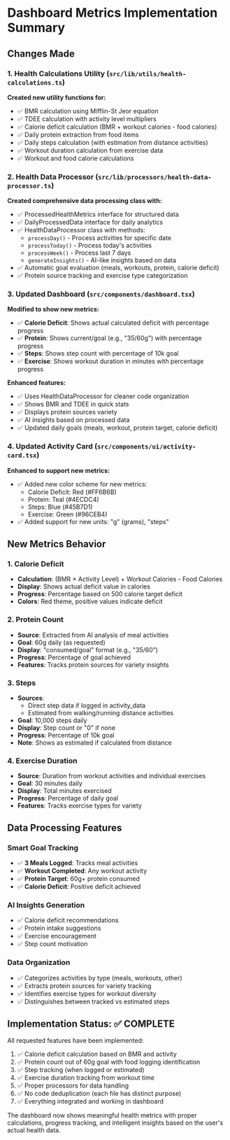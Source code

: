 # Dashboard Metrics Implementation Summary

## Changes Made

### 1. Health Calculations Utility (`src/lib/utils/health-calculations.ts`)
**Created new utility functions for:**
- ✅ BMR calculation using Mifflin-St Jeor equation
- ✅ TDEE calculation with activity level multipliers
- ✅ Calorie deficit calculation (BMR + workout calories - food calories)
- ✅ Daily protein extraction from food items
- ✅ Daily steps calculation (with estimation from distance activities)
- ✅ Workout duration calculation from exercise data
- ✅ Workout and food calorie calculations

### 2. Health Data Processor (`src/lib/processors/health-data-processor.ts`)
**Created comprehensive data processing class with:**
- ✅ ProcessedHealthMetrics interface for structured data
- ✅ DailyProcessedData interface for daily analytics
- ✅ HealthDataProcessor class with methods:
  - `processDay()` - Process activities for specific date
  - `processToday()` - Process today's activities
  - `processWeek()` - Process last 7 days
  - `generateInsights()` - AI-like insights based on data
- ✅ Automatic goal evaluation (meals, workouts, protein, calorie deficit)
- ✅ Protein source tracking and exercise type categorization

### 3. Updated Dashboard (`src/components/dashboard.tsx`)
**Modified to show new metrics:**
- ✅ **Calorie Deficit**: Shows actual calculated deficit with percentage progress
- ✅ **Protein**: Shows current/goal (e.g., "35/60g") with percentage progress
- ✅ **Steps**: Shows step count with percentage of 10k goal
- ✅ **Exercise**: Shows workout duration in minutes with percentage progress

**Enhanced features:**
- ✅ Uses HealthDataProcessor for cleaner code organization
- ✅ Shows BMR and TDEE in quick stats
- ✅ Displays protein sources variety
- ✅ AI insights based on processed data
- ✅ Updated daily goals (meals, workout, protein target, calorie deficit)

### 4. Updated Activity Card (`src/components/ui/activity-card.tsx`)
**Enhanced to support new metrics:**
- ✅ Added new color scheme for new metrics:
  - Calorie Deficit: Red (#FF6B6B)
  - Protein: Teal (#4ECDC4) 
  - Steps: Blue (#45B7D1)
  - Exercise: Green (#96CEB4)
- ✅ Added support for new units: "g" (grams), "steps"

## New Metrics Behavior

### 1. Calorie Deficit
- **Calculation**: (BMR × Activity Level) + Workout Calories - Food Calories
- **Display**: Shows actual deficit value in calories
- **Progress**: Percentage based on 500 calorie target deficit
- **Colors**: Red theme, positive values indicate deficit

### 2. Protein Count
- **Source**: Extracted from AI analysis of meal activities
- **Goal**: 60g daily (as requested)
- **Display**: "consumed/goal" format (e.g., "35/60")
- **Progress**: Percentage of goal achieved
- **Features**: Tracks protein sources for variety insights

### 3. Steps
- **Sources**: 
  - Direct step data if logged in activity_data
  - Estimated from walking/running distance activities
- **Goal**: 10,000 steps daily
- **Display**: Step count or "0" if none
- **Progress**: Percentage of 10k goal
- **Note**: Shows as estimated if calculated from distance

### 4. Exercise Duration
- **Source**: Duration from workout activities and individual exercises
- **Goal**: 30 minutes daily
- **Display**: Total minutes exercised
- **Progress**: Percentage of daily goal
- **Features**: Tracks exercise types for variety

## Data Processing Features

### Smart Goal Tracking
- ✅ **3 Meals Logged**: Tracks meal activities
- ✅ **Workout Completed**: Any workout activity
- ✅ **Protein Target**: 60g+ protein consumed
- ✅ **Calorie Deficit**: Positive deficit achieved

### AI Insights Generation
- ✅ Calorie deficit recommendations
- ✅ Protein intake suggestions
- ✅ Exercise encouragement
- ✅ Step count motivation

### Data Organization
- ✅ Categorizes activities by type (meals, workouts, other)
- ✅ Extracts protein sources for variety tracking
- ✅ Identifies exercise types for workout diversity
- ✅ Distinguishes between tracked vs estimated steps

## Implementation Status: ✅ COMPLETE

All requested features have been implemented:
1. ✅ Calorie deficit calculation based on BMR and activity
2. ✅ Protein count out of 60g goal with food logging identification
3. ✅ Step tracking (when logged or estimated)
4. ✅ Exercise duration tracking from workout time
5. ✅ Proper processors for data handling
6. ✅ No code deduplication (each file has distinct purpose)
7. ✅ Everything integrated and working in dashboard

The dashboard now shows meaningful health metrics with proper calculations, progress tracking, and intelligent insights based on the user's actual health data.
